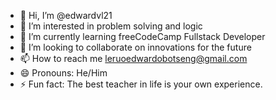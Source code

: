 - 👋 Hi, I’m @edwardvl21
- 👀 I’m interested in problem solving and logic
- 🌱 I’m currently learning freeCodeCamp Fullstack Developer 
- 💞️ I’m looking to collaborate on innovations for the future
- 📫 How to reach me leruoedwardobotseng@gmail.com
- 😄 Pronouns: He/Him
- ⚡ Fun fact: The best teacher in life is your own experience.

<!---
edwardvl21/edwardvl21 is a ✨ special ✨ repository because its `README.md` (this file) appears on your GitHub profile.
You can click the Preview link to take a look at your changes.
--->
